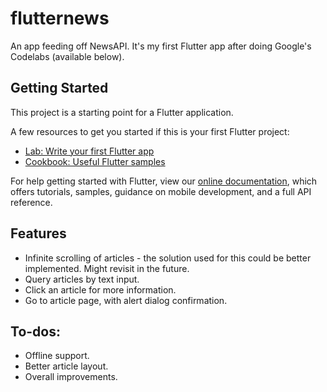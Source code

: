# flutternews

An app feeding off NewsAPI. It's my first Flutter app after doing Google's Codelabs (available below).

## Getting Started

This project is a starting point for a Flutter application.

A few resources to get you started if this is your first Flutter project:

- [Lab: Write your first Flutter app](https://flutter.dev/docs/get-started/codelab)
- [Cookbook: Useful Flutter samples](https://flutter.dev/docs/cookbook)

For help getting started with Flutter, view our
[online documentation](https://flutter.dev/docs), which offers tutorials,
samples, guidance on mobile development, and a full API reference.

## Features

* Infinite scrolling of articles - the solution used for this could be better implemented. Might revisit in the future.
* Query articles by text input.
* Click an article for more information.
* Go to article page, with alert dialog confirmation.


## To-dos:

* Offline support.
* Better article layout.
* Overall improvements.
